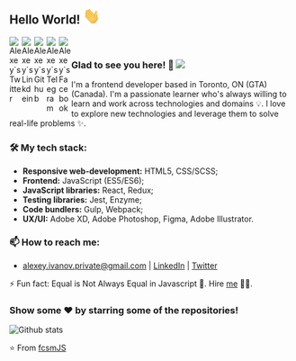 ## Hello World! <img src="https://raw.githubusercontent.com/fcsmJS/fcsmJS/master/gifs/Hi.gif" width="30px"></h2>

<a href="https://twitter.com/alessio_gio">
  <img align="left" alt="Alexey`s Twitter" width="22px" src="https://cdn.jsdelivr.net/npm/simple-icons@v3/icons/twitter.svg" />
</a>
<a href="https://www.linkedin.com/in/alexeyivanov82/">
  <img align="left" alt="Alexey`s Linkdein" width="22px" src="https://cdn.jsdelivr.net/npm/simple-icons@v3/icons/linkedin.svg" />
</a>
<a href="https://github.com/fcsmJS">
  <img align="left" alt="Alexey`s Github" width="22px" src="https://cdn.jsdelivr.net/npm/simple-icons@v3/icons/github.svg" />
</a>
<a href="https://t.me/fcsm_js_">
  <img align="left" alt="Alexey`s Telegram" width="22px" src="https://cdn.jsdelivr.net/npm/simple-icons@v3/icons/telegram.svg" />
</a>
<a href="https://www.facebook.com/alexey.ivanov.private/">
  <img align="left" alt="Alexey`s Facebook" width="22px" src="https://cdn.jsdelivr.net/npm/simple-icons@v3/icons/facebook.svg" />
</a>

<br />

### Glad to see you here! 🤩 ![](https://visitor-badge.glitch.me/badge?page_id=fcsmJS.fcsmJS)

I'm a frontend developer based in Toronto, ON (GTA) (Canada). I'm a passionate learner who's always willing to learn and work across technologies and domains 💡. I love to explore new technologies and leverage them to solve real-life problems ✨.

### 🛠 My tech stack:

- **Responsive web-development:** HTML5, CSS/SCSS;
- **Frontend:** JavaScript (ES5/ES6);
- **JavaScript libraries:** React, Redux;
- **Testing libraries:** Jest, Enzyme;
- **Code bundlers:** Gulp, Webpack;
- **UX/UI:** Adobe XD, Adobe Photoshop, Figma, Adobe Illustrator.

### 📫 How to reach me:
- alexey.ivanov.private@gmail.com | [LinkedIn](https://www.linkedin.com/in/alexey-ivanov-fcsmJS) | [Twitter](https://twitter.com/alessio_gio)

⚡ Fun fact: Equal is Not Always Equal in Javascript 🤣. Hire [me](mailto:alexey.ivanov.private@gmail.com?Subject=Hello%20Alexey) 👨‍💻.

### Show some ❤️ by starring some of the repositories!

![Github stats](https://github-readme-stats.vercel.app/api?username=fcsmJS&show_icons=true&hide_border=true)

⭐️ From [fcsmJS](https://github.com/fcsmJS)
